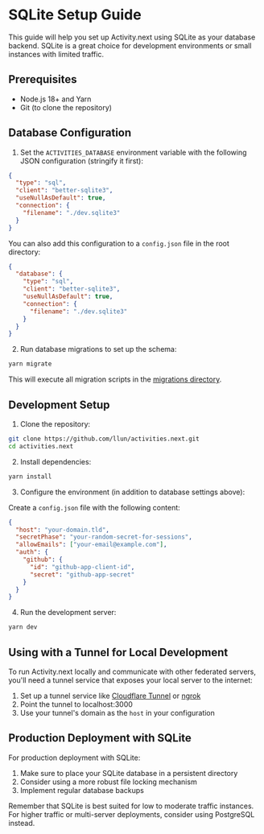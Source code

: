 # SQLite Setup Guide

This guide will help you set up Activity.next using SQLite as your database backend. SQLite is a great choice for development environments or small instances with limited traffic.

## Prerequisites

- Node.js 18+ and Yarn
- Git (to clone the repository)

## Database Configuration

1. Set the `ACTIVITIES_DATABASE` environment variable with the following JSON configuration (stringify it first):

```json
{
  "type": "sql",
  "client": "better-sqlite3",
  "useNullAsDefault": true,
  "connection": {
    "filename": "./dev.sqlite3"
  }
}
```

You can also add this configuration to a `config.json` file in the root directory:

```json
{
  "database": {
    "type": "sql",
    "client": "better-sqlite3",
    "useNullAsDefault": true,
    "connection": {
      "filename": "./dev.sqlite3"
    }
  }
}
```

2. Run database migrations to set up the schema:

```bash
yarn migrate
```

This will execute all migration scripts in the [migrations directory](https://github.com/llun/activities.next/tree/main/migrations).

## Development Setup

1. Clone the repository:

```bash
git clone https://github.com/llun/activities.next.git
cd activities.next
```

2. Install dependencies:

```bash
yarn install
```

3. Configure the environment (in addition to database settings above):

Create a `config.json` file with the following content:

```json
{
  "host": "your-domain.tld",
  "secretPhase": "your-random-secret-for-sessions",
  "allowEmails": ["your-email@example.com"],
  "auth": {
    "github": {
      "id": "github-app-client-id",
      "secret": "github-app-secret"
    }
  }
}
```

4. Run the development server:

```bash
yarn dev
```

## Using with a Tunnel for Local Development

To run Activity.next locally and communicate with other federated servers, you'll need a tunnel service that exposes your local server to the internet:

1. Set up a tunnel service like [Cloudflare Tunnel](https://www.cloudflare.com/products/tunnel/) or [ngrok](https://ngrok.com/)
2. Point the tunnel to localhost:3000
3. Use your tunnel's domain as the `host` in your configuration

## Production Deployment with SQLite

For production deployment with SQLite:

1. Make sure to place your SQLite database in a persistent directory
2. Consider using a more robust file locking mechanism
3. Implement regular database backups

Remember that SQLite is best suited for low to moderate traffic instances. For higher traffic or multi-server deployments, consider using PostgreSQL instead.